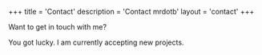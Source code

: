 +++
title = 'Contact'
description = 'Contact mrdotb'
layout = 'contact'
+++

Want to get in touch with me?

You got lucky.
I am currently accepting new projects.
